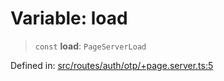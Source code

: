 # Variable: load

> `const` **load**: `PageServerLoad`

Defined in: [src/routes/auth/otp/+page.server.ts:5](https://github.com/andrewski04/SvelteKit-Template/blob/f0b9cd97c48d96681ee3ffe7effd53d4bdf784a1/src/routes/auth/otp/+page.server.ts#L5)
